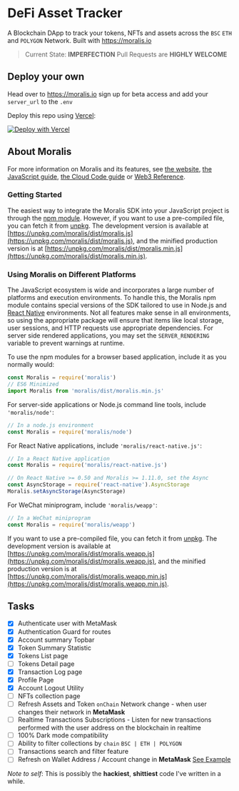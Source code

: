 # DeFi Asset Tracker

A Blockchain DApp to track your tokens, NFTs and assets across the `BSC` `ETH` and `POLYGON` Network. Built with <https://moralis.io>

> Current State: **IMPERFECTION**
> Pull Requests are **HIGHLY WELCOME**

## Deploy your own

Head over to <https://moralis.io> sign up for beta access and add your `server_url` to the `.env`

Deploy this repo using [Vercel](https://vercel.com?utm_source=github&utm_medium=readme&utm_campaign=next-example):

[![Deploy with Vercel](https://vercel.com/button)](https://vercel.com/new/git/external?repository-url=https://github.com/koolamusic/defi-asset-tracker&project-name=defi-asset-tracker&repository-name=defi-asset-tracker)

## About Moralis

For more information on Moralis and its features, see [the website](https://moralis.io), [the JavaScript guide](https://docs.moralis.io), [the Cloud Code guide](https://docs.moralis.io/cloudcode) or [Web3 Reference](https://docs.moralis.io/web3).

### Getting Started

The easiest way to integrate the Moralis SDK into your JavaScript project is through the [npm module](https://npmjs.org/moralis).
However, if you want to use a pre-compiled file, you can fetch it from [unpkg](https://unpkg.com). The development version is available at [https://unpkg.com/moralis/dist/moralis.js](https://unpkg.com/moralis/dist/moralis.js), and the minified production version is at [https://unpkg.com/moralis/dist/moralis.min.js](https://unpkg.com/moralis/dist/moralis.min.js).

### Using Moralis on Different Platforms

The JavaScript ecosystem is wide and incorporates a large number of platforms and execution environments. To handle this, the Moralis npm module contains special versions of the SDK tailored to use in Node.js and [React Native](https://facebook.github.io/react-native/) environments. Not all features make sense in all environments, so using the appropriate package will ensure that items like local storage, user sessions, and HTTP requests use appropriate dependencies. For server side rendered applications, you may set the `SERVER_RENDERING` variable to prevent warnings at runtime.

To use the npm modules for a browser based application, include it as you normally would:

```js
const Moralis = require('moralis')
// ES6 Minimized
import Moralis from 'moralis/dist/moralis.min.js'
```

For server-side applications or Node.js command line tools, include `'moralis/node'`:

```js
// In a node.js environment
const Moralis = require('moralis/node')
```

For React Native applications, include `'moralis/react-native.js'`:

```js
// In a React Native application
const Moralis = require('moralis/react-native.js')

// On React Native >= 0.50 and Moralis >= 1.11.0, set the Async
const AsyncStorage = require('react-native').AsyncStorage
Moralis.setAsyncStorage(AsyncStorage)
```

For WeChat miniprogram, include `'moralis/weapp'`:

```js
// In a WeChat miniprogram
const Moralis = require('moralis/weapp')
```

If you want to use a pre-compiled file, you can fetch it from [unpkg](https://unpkg.com). The development version is available at [https://unpkg.com/moralis/dist/moralis.weapp.js](https://unpkg.com/moralis/dist/moralis.weapp.js), and the minified production version is at [https://unpkg.com/moralis/dist/moralis.weapp.min.js](https://unpkg.com/moralis/dist/moralis.weapp.min.js).

## Tasks

- [x] Authenticate user with MetaMask
- [x] Authentication Guard for routes
- [x] Account summary Topbar
- [x] Token Summary Statistic
- [x] Tokens List page
- [ ] Tokens Detail page
- [x] Transaction Log page
- [x] Profile Page
- [x] Account Logout Utility
- [ ] NFTs collection page
- [ ] Refresh Assets and Token `onChain` Network change - when user changes their network in **MetaMask**
- [ ] Realtime Transactions Subscriptions - Listen for new transactions performed with the user address on the blockchain in realtime
- [ ] 100% Dark mode compatibility
- [ ] Ability to filter collections by `chain` `BSC | ETH | POLYGON`
- [ ] Transactions search and filter feature
- [ ] Refresh on Wallet Address / Account change in **MetaMask** [See Example](https://github.com/MoralisWeb3/demo-apps/blob/07e3a92d3e5aa24164883c1228f6ef82eecb84ac/user-profiles/index.js#L52)

_Note to self_: This is possibly the **hackiest**, **shittiest** code I've written in a while.
